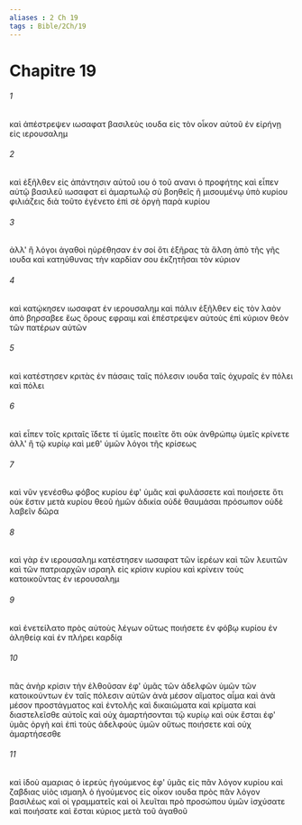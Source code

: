 ```yaml
---
aliases : 2 Ch 19
tags : Bible/2Ch/19
---
```


# Chapitre 19

###### 1
καὶ ἀπέστρεψεν ιωσαφατ βασιλεὺς ιουδα εἰς τὸν οἶκον αὐτοῦ ἐν εἰρήνῃ εἰς ιερουσαλημ
###### 2
καὶ ἐξῆλθεν εἰς ἀπάντησιν αὐτοῦ ιου ὁ τοῦ ανανι ὁ προφήτης καὶ εἶπεν αὐτῷ βασιλεῦ ιωσαφατ εἰ ἁμαρτωλῷ σὺ βοηθεῖς ἢ μισουμένῳ ὑπὸ κυρίου φιλιάζεις διὰ τοῦτο ἐγένετο ἐπὶ σὲ ὀργὴ παρὰ κυρίου
###### 3
ἀλλ' ἢ λόγοι ἀγαθοὶ ηὑρέθησαν ἐν σοί ὅτι ἐξῆρας τὰ ἄλση ἀπὸ τῆς γῆς ιουδα καὶ κατηύθυνας τὴν καρδίαν σου ἐκζητῆσαι τὸν κύριον
###### 4
καὶ κατῴκησεν ιωσαφατ ἐν ιερουσαλημ καὶ πάλιν ἐξῆλθεν εἰς τὸν λαὸν ἀπὸ βηρσαβεε ἕως ὄρους εφραιμ καὶ ἐπέστρεψεν αὐτοὺς ἐπὶ κύριον θεὸν τῶν πατέρων αὐτῶν
###### 5
καὶ κατέστησεν κριτὰς ἐν πάσαις ταῖς πόλεσιν ιουδα ταῖς ὀχυραῖς ἐν πόλει καὶ πόλει
###### 6
καὶ εἶπεν τοῖς κριταῖς ἴδετε τί ὑμεῖς ποιεῖτε ὅτι οὐκ ἀνθρώπῳ ὑμεῖς κρίνετε ἀλλ' ἢ τῷ κυρίῳ καὶ μεθ' ὑμῶν λόγοι τῆς κρίσεως
###### 7
καὶ νῦν γενέσθω φόβος κυρίου ἐφ' ὑμᾶς καὶ φυλάσσετε καὶ ποιήσετε ὅτι οὐκ ἔστιν μετὰ κυρίου θεοῦ ἡμῶν ἀδικία οὐδὲ θαυμάσαι πρόσωπον οὐδὲ λαβεῖν δῶρα
###### 8
καὶ γὰρ ἐν ιερουσαλημ κατέστησεν ιωσαφατ τῶν ἱερέων καὶ τῶν λευιτῶν καὶ τῶν πατριαρχῶν ισραηλ εἰς κρίσιν κυρίου καὶ κρίνειν τοὺς κατοικοῦντας ἐν ιερουσαλημ
###### 9
καὶ ἐνετείλατο πρὸς αὐτοὺς λέγων οὕτως ποιήσετε ἐν φόβῳ κυρίου ἐν ἀληθείᾳ καὶ ἐν πλήρει καρδίᾳ
###### 10
πᾶς ἀνὴρ κρίσιν τὴν ἐλθοῦσαν ἐφ' ὑμᾶς τῶν ἀδελφῶν ὑμῶν τῶν κατοικούντων ἐν ταῖς πόλεσιν αὐτῶν ἀνὰ μέσον αἵματος αἷμα καὶ ἀνὰ μέσον προστάγματος καὶ ἐντολῆς καὶ δικαιώματα καὶ κρίματα καὶ διαστελεῖσθε αὐτοῖς καὶ οὐχ ἁμαρτήσονται τῷ κυρίῳ καὶ οὐκ ἔσται ἐφ' ὑμᾶς ὀργὴ καὶ ἐπὶ τοὺς ἀδελφοὺς ὑμῶν οὕτως ποιήσετε καὶ οὐχ ἁμαρτήσεσθε
###### 11
καὶ ἰδοὺ αμαριας ὁ ἱερεὺς ἡγούμενος ἐφ' ὑμᾶς εἰς πᾶν λόγον κυρίου καὶ ζαβδιας υἱὸς ισμαηλ ὁ ἡγούμενος εἰς οἶκον ιουδα πρὸς πᾶν λόγον βασιλέως καὶ οἱ γραμματεῖς καὶ οἱ λευῖται πρὸ προσώπου ὑμῶν ἰσχύσατε καὶ ποιήσατε καὶ ἔσται κύριος μετὰ τοῦ ἀγαθοῦ
